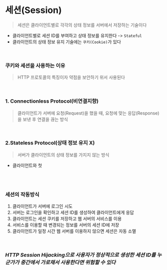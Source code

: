 # 세션(Session)
> 세션은 클라이언트별로 각각의 상태 정보를 서버에서 저장하는 기술이다

 * 클라이언트별로 세션 ID를 부여하고 상태 정보를 유지한다 -> `Stateful`
 * 클라이언트의 상태 정보 유지 기술에는 `쿠키(Cookie)`가 있다

<br>

### 쿠키와 세션을 사용하는 이유
> HTTP 프로토콜의 특징이자 약점을 보안하기 위서 사용된다

<br>

### 1. Connectionless Protocol(비연결지향)
> 클라이언트가 서버에 요청(Request)을 했을 때, 요청에 맞는 응답(Response)을 보낸 후 연결을 끊는 방식

<br>

### 2.Stateless Protocol(상태 정보 유지 X)
> 서버가 클라이언트의 상태 정보를 가지지 않는 방식

 * 클라이언트와 첫


<br>


<br>

### 세션의 작동방식
1. 클라이언트가 서버에 로그인 시도
2. 서버는 로그인을 확인하고 세션 ID를 생성하여 클라이언트에게 응답
3. 클라이언트는 세션 쿠키를 저장하고 웹 서버의 서비스를 이용
4. 서비스를 이용할 때 변경되는 정보를 서버의 세션 ID에 저장
5. 클라이언트가 일정 시간 웹 서버를 이용하지 않으면 세션은 자동 소멸

<br>

### ***HTTP Session Hijacking으로 사용자가 정상적으로 생성한 세션 ID를 누군가가 중간에서 가로채서 사용한다면 위험할 수 있다***